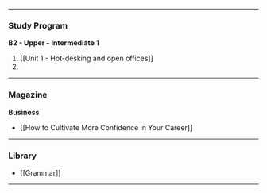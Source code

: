 
---

### Study Program

**B2 - Upper - Intermediate 1** 

1. [[Unit 1 - Hot-desking and open offices]]
2. 

---

### Magazine

**Business**

- [[How to Cultivate More Confidence in Your Career]]

---

### Library

- [[Grammar]]


---



